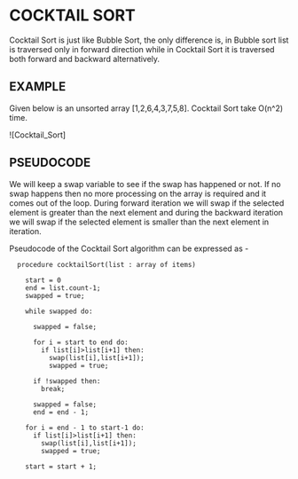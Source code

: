 # COCKTAIL SORT
<p>Cocktail Sort is just like Bubble Sort, the only difference is, in Bubble sort list is traversed only in forward direction while in Cocktail
Sort it is traversed both forward and backward alternatively.</p>

## EXAMPLE

Given below is an unsorted array [1,2,6,4,3,7,5,8]. Cocktail Sort take O(n^2) time.

![Cocktail_Sort]
## PSEUDOCODE
<p> We will keep a swap variable to see if the swap has happened or not. If no swap happens then no more processing on the array is required and it comes out of the loop.
During forward iteration we will swap if the selected element is greater than the next element and during the backward iteration we will swap if the selected element is smaller than the next element in iteration.

Pseudocode of the Cocktail Sort algorithm can be expressed as -
```
  procedure cocktailSort(list : array of items)
    
    start = 0
    end = list.count-1;
    swapped = true;
  
    while swapped do:
    
      swapped = false;
    
      for i = start to end do:
        if list[i]>list[i+1] then:
          swap(list[i],list[i+1]);
          swapped = true;
        
      if !swapped then:
        break;
      
      swapped = false;
      end = end - 1;
    
    for i = end - 1 to start-1 do:
      if list[i]>list[i+1] then:
        swap(list[i],list[i+1]);
        swapped = true;
        
    start = start + 1;
```    
